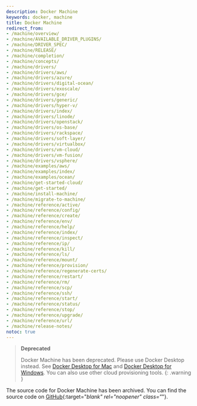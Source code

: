```yaml
---
description: Docker Machine
keywords: docker, machine
title: Docker Machine
redirect_from:
- /machine/overview/
- /machine/AVAILABLE_DRIVER_PLUGINS/
- /machine/DRIVER_SPEC/
- /machine/RELEASE/
- /machine/completion/
- /machine/concepts/
- /machine/drivers/
- /machine/drivers/aws/
- /machine/drivers/azure/
- /machine/drivers/digital-ocean/
- /machine/drivers/exoscale/
- /machine/drivers/gce/
- /machine/drivers/generic/
- /machine/drivers/hyper-v/
- /machine/drivers/index/
- /machine/drivers/linode/
- /machine/drivers/openstack/
- /machine/drivers/os-base/
- /machine/drivers/rackspace/
- /machine/drivers/soft-layer/
- /machine/drivers/virtualbox/
- /machine/drivers/vm-cloud/
- /machine/drivers/vm-fusion/
- /machine/drivers/vsphere/
- /machine/examples/aws/
- /machine/examples/index/
- /machine/examples/ocean/
- /machine/get-started-cloud/
- /machine/get-started/
- /machine/install-machine/
- /machine/migrate-to-machine/
- /machine/reference/active/
- /machine/reference/config/
- /machine/reference/create/
- /machine/reference/env/
- /machine/reference/help/
- /machine/reference/index/
- /machine/reference/inspect/
- /machine/reference/ip/
- /machine/reference/kill/
- /machine/reference/ls/
- /machine/reference/mount/
- /machine/reference/provision/
- /machine/reference/regenerate-certs/
- /machine/reference/restart/
- /machine/reference/rm/
- /machine/reference/scp/
- /machine/reference/ssh/
- /machine/reference/start/
- /machine/reference/status/
- /machine/reference/stop/
- /machine/reference/upgrade/
- /machine/reference/url/
- /machine/release-notes/
notoc: true
---
```


> **Deprecated**
>
> Docker Machine has been deprecated. Please use Docker Desktop instead. See [Docker Desktop for Mac](../desktop/mac/index.md)
> and [Docker Desktop for Windows](../desktop/windows/index.md).
> You can also use other cloud provisioning tools.
{: .warning }

The source code for Docker Machine has been archived. You can find the source code on [GitHub](https://github.com/docker/machine){:target="_blank" rel="noopener" class="_"}.
